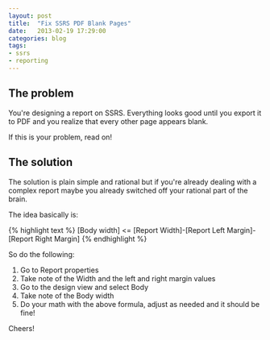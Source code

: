 ```yaml
---
layout: post
title:  "Fix SSRS PDF Blank Pages"
date:   2013-02-19 17:29:00
categories: blog
tags:
- ssrs
- reporting
---
```

## The problem
You're designing a report on SSRS. Everything looks good until you export it to PDF and you realize that every other page appears blank.

If this is your problem, read on!

## The solution
The solution is plain simple and rational but if you're already dealing with a complex report maybe you already switched off your rational part of the brain.

The idea basically is:

{% highlight text %}
[Body width] <= [Report Width]-[Report Left Margin]-[Report Right Margin]
{% endhighlight %}

So do the following:

1. Go to Report properties
2. Take note of the Width and the left and right margin values
3. Go to the design view and select Body
4. Take note of the Body width
5. Do your math with the above formula, adjust as needed and it should be fine!

Cheers!